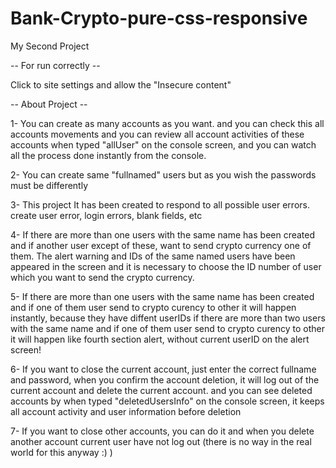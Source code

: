 # Bank-Crypto-pure-css-responsive
My Second Project

-- For run correctly --

Click to site settings and allow the "Insecure content"

-- About Project --

1- You can create as many accounts as you want. and you can check this all accounts movements and you can review all account activities of these accounts when typed "allUser" on the console screen, and you can watch all the process done instantly from the console.

2- You can create same "fullnamed" users but as you wish the passwords must be differently

3- This project  It has been created to respond to all possible user errors. create user error, login errors, blank fields, etc

4- If there are more than one users with the same name has been created and if another user except of these, want to send crypto currency one of them. The alert warning and IDs of the same named users  have been appeared in the screen and it is necessary to choose the ID number of user which you want to send the crypto currency.

5- If there are more than one users with the same name has been created and if one of them user send to crypto curency to other it will happen instantly, because they have diffent userIDs if there are more than two users with the same name and if one of them user send to crypto curency to other it will happen like fourth section alert, without current userID on the alert screen!

6- If you want to close the current account, just enter the correct fullname and password, when you confirm the account deletion, it will log out of the current account and delete the current account. and you can see deleted accounts by when typed "deletedUsersInfo" on the console screen, it keeps all account activity and user information before deletion

7- If you want to close other accounts, you can do it and when you delete another account current user have not log out (there is no way in the real world for this anyway :) )

